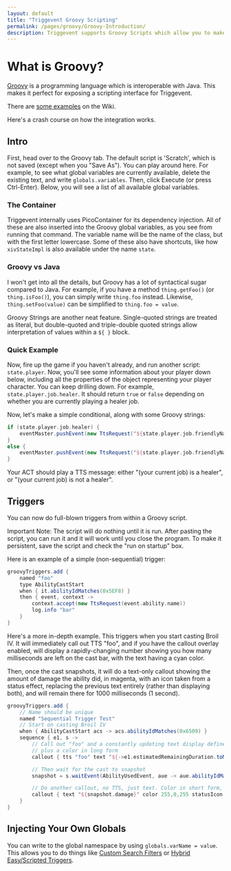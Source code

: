 ```yaml
---
layout: default
title: "Triggevent Groovy Scripting"
permalink: /pages/groovy/Groovy-Introduction/
description: Triggevent supports Groovy Scripts which allow you to make powerful yet simple triggers.
---
```


# What is Groovy?

[Groovy](https://groovy-lang.org/) is a programming language which is interoperable with Java. This makes it perfect
for exposing a scripting interface for Triggevent.

There are [some examples](https://github.com/xpdota/event-trigger/wiki/Groovy-Examples) on the Wiki.

Here's a crash course on how the integration works.

## Intro

First, head over to the Groovy tab. The default script is 'Scratch', which is not saved (except when you "Save As").
You can play around here. For example, to see what global variables are currently available, delete the existing text,
and write `globals.variables`. Then, click Execute (or press Ctrl-Enter). Below, you will see a list of all available
global variables.

### The Container

Triggevent internally uses PicoContainer for its dependency injection. All of these are also inserted into the Groovy
global variables, as you see from running that command. The variable name will be the name of the class, but with the
first letter lowercase. Some of these also have shortcuts, like how `xivStateImpl` is also available under the name
`state`.

### Groovy vs Java

I won't get into all the details, but Groovy has a lot of syntactical sugar compared to Java. For example, if you have
a method `thing.getFoo()` (or `thing.isFoo()`), you can simply write `thing.foo` instead. Likewise, `thing.setFoo(value)` 
can be simplified to `thing.foo = value`. 

Groovy Strings are another neat feature. Single-quoted strings are treated as literal, but double-quoted and triple-double 
quoted strings allow interpretation of values within a `${ }` block. 

### Quick Example

Now, fire up the game if you haven't already, and run another script: `state.player`. Now, you'll see some information
about your player down below, including all the properties of the object representing your player character. You can 
keep drilling down. For example, `state.player.job.healer`. It should return `true` 
or `false` depending on whether you are currently playing a healer job.

Now, let's make a simple conditional, along with some Groovy strings:

```groovy
if (state.player.job.healer) {
	eventMaster.pushEvent(new TtsRequest("${state.player.job.friendlyName} is a healer"))
}
else {
	eventMaster.pushEvent(new TtsRequest("${state.player.job.friendlyName} is a not healer"))
}
```

Your ACT should play a TTS message: either "(your current job) is a healer", or "(your current job) is not a healer".

## Triggers

You can now do full-blown triggers from within a Groovy script.

Important Note: The script will do nothing until it is run. After pasting the script,
you can run it and it will work until you close the program. To make it persistent, save the script and check the
"run on startup" box.

Here is an example of a simple (non-sequential) trigger:

```groovy
groovyTriggers.add {
	named "foo" 
	type AbilityCastStart 
	when { it.abilityIdMatches(0x5EF8) } 
	then { event, context -> 
		context.accept(new TtsRequest(event.ability.name)) 
		log.info "bar"
	}
}
```

Here's a more in-depth example. This triggers when you start casting Broil IV. It will immediately call out TTS "foo",
and if you have the callout overlay enabled, will display a rapidly-changing number showing you how many milliseconds
are left on the cast bar, with the text having a cyan color.

Then, once the cast snapshots, it will do a text-only callout showing the amount of damage the ability did, in magenta,
with an icon taken from a status effect, replacing the previous text entirely (rather than displaying both), and will
remain there for 1000 milliseconds (1 second).

```groovy
groovyTriggers.add {
    // Name should be unique
    named "Sequential Trigger Test"
    // Start on casting Broil IV
    when { AbilityCastStart acs -> acs.abilityIdMatches(0x6509) }
    sequence { e1, s ->
        // Call out "foo" and a constantly updating text display defined as a GroovyString,
        // plus a color in long form
        callout { tts "foo" text "${->e1.estimatedRemainingDuration.toMillis()}" color new Color(0, 255, 255) }

        // Then wait for the cast to snapshot
        snapshot = s.waitEvent(AbilityUsedEvent, aue -> aue.abilityIdMatches(0x6509))

        // Do another callout, no TTS, just text. Color in short form, plus a status icon, and a specific duration
        callout { text "${snapshot.damage}" color 255,0,255 statusIcon 0x77F replaces last duration 1000 }
    }
}
```


## Injecting Your Own Globals

You can write to the global namespace by using `globals.varName = value`. This allows you to do things like 
[Custom Search Filters](https://github.com/xpdota/event-trigger/wiki/Groovy-Examples#custom-search-filters) or
[Hybrid Easy/Scripted Triggers](../Automarkers.md#hybrid-easy-triggerscripted).